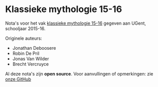 # Klassieke mythologie 15-16

Nota's voor het vak [klassieke mythologie 15-16](http://studiegids.ugent.be/2016/NL/studiefiches/A000619.pdf) gegeven aan UGent, schooljaar 2015-16.

Originele auteurs:

* Jonathan Deboosere
* Robin De Pril
* Jonas Van Wilder
* Brecht Vercruyce

Al deze nota's zijn **open source**. Voor aanvullingen of opmerkingen: zie [onze GitHub](https://github.com/marcarrelus/klassieke_mythologie_15-16)
